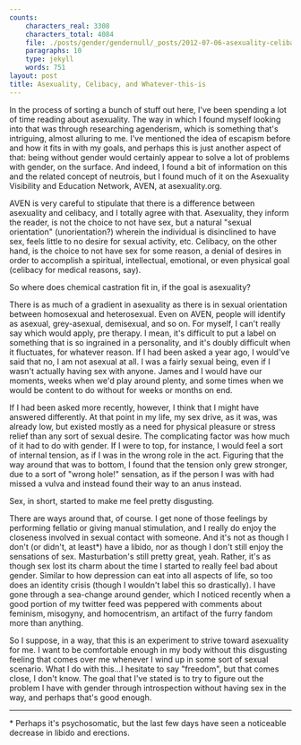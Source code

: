 ```yaml
---
counts:
    characters_real: 3308
    characters_total: 4084
    file: ./posts/gender/gendernull/_posts/2012-07-06-asexuality-celibacy-whatever.markdown
    paragraphs: 10
    type: jekyll
    words: 751
layout: post
title: Asexuality, Celibacy, and Whatever-this-is
---
```


In the process of sorting a bunch of stuff out here, I've been spending a lot of time reading about asexuality.  The way in which I found myself looking into that was through researching agenderism, which is something that's intriguing, almost alluring to me.  I've mentioned the idea of escapism before and how it fits in with my goals, and perhaps this is just another aspect of that: being without gender would certainly appear to solve a lot of problems with gender, on the surface.  And indeed, I found a bit of information on this and the related concept of neutrois, but I found much of it on the Asexuality Visibility and Education Network, AVEN, at asexuality.org.

AVEN is very careful to stipulate that there is a difference between asexuality and celibacy, and I totally agree with that.  Asexuality, they inform the reader, is not the choice to not have sex, but a natural "sexual orientation" (unorientation?) wherein the individual is disinclined to have sex, feels little to no desire for sexual activity, etc.  Celibacy, on the other hand, is the choice to not have sex for some reason, a denial of desires in order to accomplish a spiritual, intellectual, emotional, or even physical goal (celibacy for medical reasons, say).

So where does chemical castration fit in, if the goal is asexuality?

There is as much of a gradient in asexuality as there is in sexual orientation between homosexual and heterosexual.  Even on AVEN, people will identify as asexual, grey-asexual, demisexual, and so on.  For myself, I can't really say which would apply, pre therapy.  I mean, it's difficult to put a label on something that is so ingrained in a personality, and it's doubly difficult when it fluctuates, for whatever reason.  If I had been asked a year ago, I would've said that no, I am not asexual at all.  I was a fairly sexual being, even if I wasn't actually having sex with anyone.  James and I would have our moments, weeks when we'd play around plenty, and some times when we would be content to do without for weeks or months on end.

If I had been asked more recently, however, I think that I might have answered differently.  At that point in my life, my sex drive, as it was, was already low, but existed mostly as a need for physical pleasure or stress relief than any sort of sexual desire.  The complicating factor was how much of it had to do with gender.  If I were to top, for instance, I would feel a sort of internal tension, as if I was in the wrong role in the act.  Figuring that the way around that was to bottom, I found that the tension only grew stronger, due to a sort of "wrong hole!" sensation, as if the person I was with had missed a vulva and instead found their way to an anus instead.

Sex, in short, started to make me feel pretty disgusting.

There are ways around that, of course.  I get none of those feelings by performing fellatio or giving manual stimulation, and I really do enjoy the closeness involved in sexual contact with someone.  And it's not as though I don't (or didn't, at least\*) have a libido, nor as though I don't still enjoy the sensations of sex.  Masturbation's still pretty great, yeah.  Rather, it's as though sex lost its charm about the time I started to really feel bad about gender.  Similar to how depression can eat into all aspects of life, so too does an identity crisis (though I wouldn't label this so drastically).  I have gone through a sea-change around gender, which I noticed recently when a good portion of my twitter feed was peppered with comments about feminism, misogyny, and homocentrism, an artifact of the furry fandom more than anything.

So I suppose, in a way, that this is an experiment to strive toward asexuality for me.  I want to be comfortable enough in my body without this disgusting feeling that comes over me whenever I wind up in some sort of sexual scenario.  What I do with this...I hesitate to say "freedom", but that comes close, I don't know.  The goal that I've stated is to try to figure out the problem I have with gender through introspection without having sex in the way, and perhaps that's good enough.

-----

\* Perhaps it's psychosomatic, but the last few days have seen a noticeable decrease in libido and erections.
